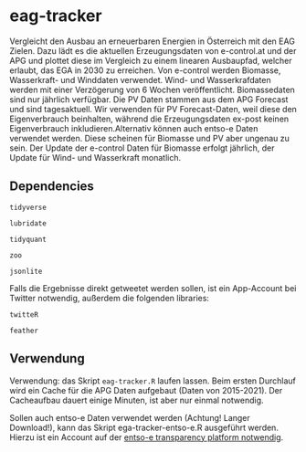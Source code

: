 # eag-tracker
 Vergleicht den Ausbau an erneuerbaren Energien in Österreich mit den EAG Zielen. Dazu lädt es die aktuellen Erzeugungsdaten von e-control.at und der APG und plottet diese im Vergleich zu einem linearen Ausbaupfad, welcher erlaubt, das EGA in 2030 zu erreichen. Von e-control werden Biomasse, Wasserkraft- und Winddaten verwendet. Wind- und Wasserkrafdaten werden mit einer Verzögerung von 6 Wochen veröffentlicht. Biomassedaten sind nur jährlich verfügbar. Die PV Daten stammen aus dem APG Forecast und sind tagesaktuell. Wir verwenden für PV Forecast-Daten, weil diese den Eigenverbrauch beinhalten, während die Erzeugungsdaten ex-post keinen Eigenverbrauch inkludieren.Alternativ können auch entso-e Daten verwendet werden. Diese scheinen für Biomasse und PV aber ungenau zu sein. Der Update der e-control Daten für Biomasse erfolgt jährlich, der Update für Wind- und Wasserkraft monatlich. 
 
## Dependencies
```tidyverse```

```lubridate```

```tidyquant```

```zoo```

```jsonlite```

Falls die Ergebnisse direkt getweetet werden sollen, ist ein App-Account bei Twitter notwendig, außerdem die folgenden libraries:

```twitteR```

```feather```

## Verwendung
Verwendung: das Skript ```eag-tracker.R``` laufen lassen. Beim ersten Durchlauf wird ein Cache für die APG Daten aufgebaut (Daten von 2015-2021). Der Cacheaufbau dauert einige Minuten, ist aber nur einmal notwendig.

Sollen auch entso-e Daten verwendet werden (Achtung! Langer Download!), kann das Skript ega-tracker-entso-e.R ausgeführt werden. Hierzu ist ein Account auf der [entso-e transparency platform notwendig](https://keycloak-transparency.entsoe.eu/auth/realms/tp/login-actions/registration?client_id=tp-web&tab_id=9udiCmkuvB8).







